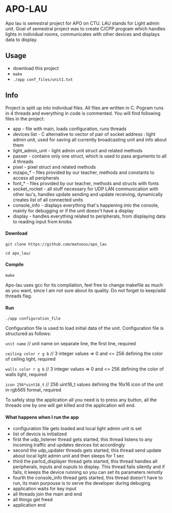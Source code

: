 # APO-LAU
Apo lau is semestral project for APO on CTU. LAU stands for Light admin unit.
Goal of semestral project was to create C/CPP program which handles lights in individual rooms, communicates with other devices and displays data to display.
## Usage ##
- download this project
- `make`
- `./app conf_files/unit1.txt`

## Info ##
Project is split up into individual files. All files are written in C. Pogram runs in 4 threads and everything in code is commented.
You will find following files in the project:
- app - file with main, loads configuration, runs threads
- devices list - C alternative to vector of pair of socket address : light admin unit, used for saving all currently broadcasting unit and info about them
- light_admin_unit - light admin unit struct and related methods
- passer - contains only one struct, which is used to pass arguments to all 4 threads
- pixel - pixel struct and related methods
- mzapo_* - files provided by our teacher, methods and constants to access all peripherals
- font_* - files provided by our teacher, methods and structs with fonts
- socket_rocket - all stuff necessary for UDP LAN communication with other lau's, handles update sending and update receiving, dynamically creates list of all connected units
- console_info - displays everything that's happening into the console, mainly for debugging or if the unit doesn't have a display
- display - handles everything related to peripherals, from displaying data to reading input from knobs

#### Download ####
`git clone https://github.com/matoous/apo_lau`

`cd apo_lau/`

#### Compile ####

`make`

Apo-lau uses gcc for its compilation, feel free to change makefile as much as you want, since I am not sure about its quality. Do not forget to keep/add threads flag.

#### Run ####

`./app configuration_file`

Configuration file is used to load initial data of the unit. Configuration file is structured as follows:

`unit name`  // unit name on separate line, the first line, required

`ceiling color r g b` // 3 integer values => 0 and <= 256 defining the color of ceiling light, required

`walls color r g b` // 3 integer values => 0 and <= 256 defining the color of walls light, required

`icon 256*uint16_t` // 256 uint16_t values defining the 16x16 icon of the unit in rgb565 format, required

To safely stop the application all you need is to press any button, all the threads one by one will get killed
and the application will end.

#### What happens when I run the app ####
- configuration file gets loaded and local light admin unit is set
- list of devicis is initialized
- first the udp_listener thread gets started, this thread listens to any incoming traffic and updates devices list accordingly
- second the udp_updater threads gets started, this thread send update about local light admin unit and then sleeps for 1 sec
- third the parlcd_displayer thread gets started, this thread handles all peripherals, inputs and ouputs to display. This thread fails silently and if fails, it keeps the device running so you can set its parameters remotly
- fourth the console_info thread gets started, this thread doesn't have to run, its main purpouse is to serve the developer during debuging
- application waits for key input
- all threads join the main and end
- all things get freed
- application end
